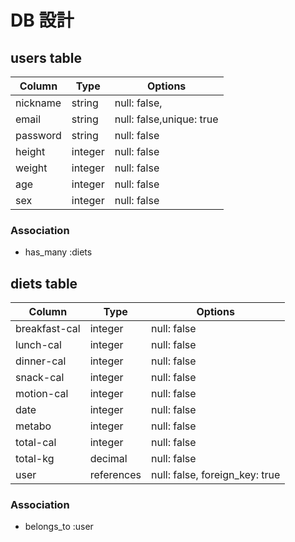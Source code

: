 # DB 設計

## users table

| Column             | Type                | Options                   |
|--------------------|---------------------|---------------------------|
| nickname           | string              | null: false,              |
| email              | string              | null: false,unique: true  |
| password           | string              | null: false               |
| height             | integer              | null: false               |
| weight             | integer              | null: false               |
| age                | integer              | null: false               |
| sex                | integer              | null: false               |



### Association

* has_many :diets


## diets table

| Column                              | Type       | Options                        |
|-------------------------------------|------------|--------------------------------|
| breakfast-cal                       | integer    | null: false                    |
| lunch-cal                           | integer    | null: false                    |
| dinner-cal                          | integer    | null: false                    |
| snack-cal                           | integer    | null: false                    |
| motion-cal                          | integer    | null: false                    |
| date                                | integer    | null: false                    |
| metabo                              | integer    | null: false                    |
| total-cal                           | integer    | null: false                    |
| total-kg                            | decimal    | null: false                    |
| user                                | references | null: false, foreign_key: true |

### Association

- belongs_to :user

